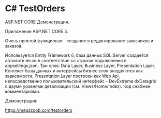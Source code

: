 # C# TestOrders
 ASP.NET CORE Демонстрация.

Приложение ASP.NET CORE 5.

Очень простой функционал - создание и редактирование заказчиков и заказов.

Используется Entity Framework 6, база данных SQL Server создается автоматически в соответствие со строкой подключения в appsetiings.json.
Три слоя: Data Layer, Business Layer, Presentation Layer.
Контекст базы данных и интерфейсы бизнес слоя внедряются как зависимости.
Presentation Layer построен как Web Api, непосредственно пользовательский интерфейс - DevExtreme dxDatagrid с двумя уровнями детализации (см. Views/Home/Index).
Код снабжен комментариями.

Демонстрация:

https://megazoob.com/testorders
